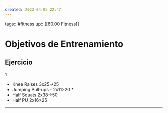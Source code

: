 ```yaml
---
created: 2023-04-05 22:47
---
```

tags:: #fitness
up:: [[60.00 Fitness]]
# Objetivos de Entrenamiento

## Ejercicio
1
- Knee Raises 3x25->25
- Jumping Pull-ups - 2x11>20 *
- Half Squats 2x38->50
- Half PU 2x16>25

___
